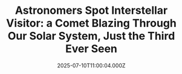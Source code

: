 ---
title: "Astronomers Spot Interstellar Visitor: a Comet Blazing Through Our Solar System, Just the Third Ever Seen"
date: 2025-07-10T11:00:04.000Z
category: Human Kindness
externalLink: "https://www.goodnewsnetwork.org/astronomers-spot-interstellar-visitor-a-comet-blazing-through-our-solar-system-just-the-third-ever-seen/"
image: ""
excerpt: "Astronomers have confirmed for just the third time ever that the solar system has been visited by an interstellar comet. Dubbed 3I/ATLAS, it is blazing through our cosmic cul-de-sac at truly awe-inspiring speeds between the main asteroid belt and Jupiter, and will soon be gone forever. Only twice before have astronomers seen interstellar objects in […] The post Astronomers Spot…"
---